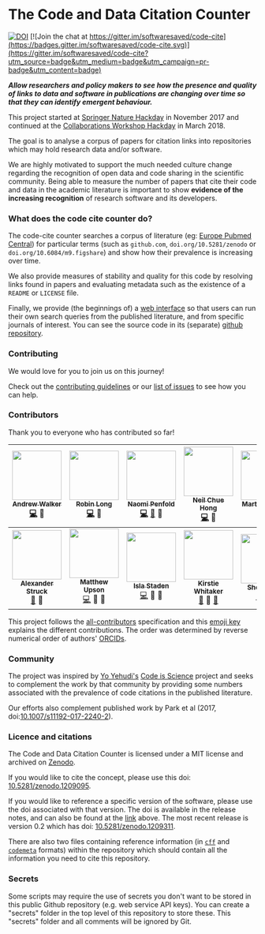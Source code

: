 # The Code and Data Citation Counter

[![DOI](https://zenodo.org/badge/DOI/10.5281/zenodo.1209311.svg)](https://doi.org/10.5281/zenodo.1209311) [![Join the chat at https://gitter.im/softwaresaved/code-cite](https://badges.gitter.im/softwaresaved/code-cite.svg)](https://gitter.im/softwaresaved/code-cite?utm_source=badge&utm_medium=badge&utm_campaign=pr-badge&utm_content=badge)

***Allow researchers and policy makers to see how the presence and quality of links to data and software in publications are changing over time so that they can identify emergent behaviour.***

This project started at [Springer Nature Hackday](https://www.springernature.com/gb/researchers/campaigns/sn-hack-day) in November 2017 and continued at the [Collaborations Workshop Hackday](https://www.software.ac.uk/cw18/) in March 2018.

The goal is to analyse a corpus of papers for citation links into repositories which may hold research data and/or software.

We are highly motivated to support the much needed culture change regarding the recognition of open data and code sharing in the scientific community. Being able to measure the number of papers that cite their code and data in the academic literature is important to show **evidence of the increasing recognition** of research software and its developers. 

### What does the code cite counter do?

The code-cite counter searches a corpus of literature (eg: [Europe Pubmed Central](https://europepmc.org)) for particular terms (such as `github.com`, `doi.org/10.5281/zenodo` or `doi.org/10.6084/m9.figshare`) and show how their prevalence is increasing over time.

We also provide measures of stability and quality for this code by resolving links found in papers and evaluating metadata such as the existence of a `README` or `LICENSE` file.

Finally, we provide (the beginnings of) a [web interface](https://codecite.herokuapp.com/) so that users can run their own search queries from the published literature, and from specific journals of interest. You can see the source code in its (separate) [github repository](https://github.com/softwaresaved/code-cite-app).


### Contributing

We would love for you to join us on this journey!

Check out the [contributing guidelines](CONTRIBUTING.md) or our [list of issues](https://github.com/softwaresaved/code-cite/issues) to see how you can help.

### Contributors

Thank you to everyone who has contributed so far!

| [<img src="https://avatars.githubusercontent.com/andreww?s=460&v=4" width="100px;"/><br /><sub><b>Andrew Walker</b></sub>](https://github.com/andreww)<br /> [💻](https://github.com/softwaresaved/code-cite/commits?author=andreww) 🤔 | [<img src="https://avatars.githubusercontent.com/longr?s=460&v=4" width="100px;"/><br /><sub><b>Robin Long</b></sub>](https://github.com/longr)<br /> [💻](https://github.com/softwaresaved/code-cite/commits?author=longr) 🤔 | [<img src="https://avatars.githubusercontent.com/npscience?s=460&v=4" width="100px;"/><br /><sub><b>Naomi Penfold</b></sub>](https://github.com/npscience)<br /> [💻](https://github.com/softwaresaved/code-cite/commits?author=npscience) [📖](https://github.com/softwaresaved/code-cite/commits?author=npscience) 🤔 | [<img src="https://avatars.githubusercontent.com/npch?s=460&v=4" width="100px;"/><br /><sub><b>Neil Chue Hong</b></sub>](https://github.com/npch)<br /> [💻](https://github.com/softwaresaved/code-cite/commits?author=npch) 🤔 | [<img src="https://avatars.githubusercontent.com/martintoreilly?s=460&v=4" width="100px;"/><br /><sub><b>Martin O'Reilly</b></sub>](https://github.com/martintoreilly)<br /> [💻](https://github.com/softwaresaved/code-cite/commits?author=martintoreilly) 🤔 |
| :---: | :---: | :---: | :---: | :---: |
| [<img src="https://avatars.githubusercontent.com/astruck?s=460&v=4" width="100px;"/><br /><sub><b>Alexander Struck</b></sub>](https://github.com/astruck)<br /> [📖](https://github.com/softwaresaved/code-cite/commits?author=astruck) 🤔 | [<img src="https://avatars.githubusercontent.com/ivyleavedtoadflax?s=460&v=4" width="100px;"/><br /><sub><b>Matthew Upson</b></sub>](https://github.com/ivyleavedtoadflax)<br /> [💻](https://github.com/softwaresaved/code-cite/commits?author=ivyleavedtoadflax) 🤔 🎨 | [<img src="https://avatars.githubusercontent.com/islast?s=460&v=4" width="100px;"/><br/><sub><b>Isla Staden</b></sub>](https://github.com/islast)<br /> [💻](https://github.com/softwaresaved/code-cite/commits?author=islast) 🤔 💬 | [<img src="https://avatars.githubusercontent.com/kirstiejane?s=460&v=4" width="100px;"/><br /><sub><b>Kirstie Whitaker</b></sub>](https://github.com/kirstiejane)<br /> [📖](https://github.com/softwaresaved/code-cite/commits?author=kirstiejane) 🤔 [📢]() | [<img src="https://avatars.githubusercontent.com/shoaibsufi?s=460&v=4" width="100px;"/><br /><sub><b>Shoaib Sufi</b></sub>](https://github.com/shoaibsufi)<br /> [📖](https://github.com/softwaresaved/code-cite/commits?author=shoaibsufi) 🤔 [📢]() |


This project follows the [all-contributors][all-contributors] specification and this [emoji key][emojis] explains the different contributions. The order was determined by reverse numerical order of authors' [ORCIDs](https://orcid.org/).

### Community

The project was inspired by [Yo Yehudi's](https://github.com/yochannah) [Code is Science](https://github.com/yochannah/code-is-science/) project and seeks to complement the work by that community by providing some numbers associated with the prevalence of code citations in the published literature.

Our efforts also complement published work by Park et al (2017, doi:[10.1007/s11192-017-2240-2](https://doi.org/10.1007/s11192-017-2240-2)).

### Licence and citations

The Code and Data Citation Counter is licensed under a MIT license and archived on [Zenodo][zenodo-concept].

If you would like to cite the concept, please use this doi: [10.5281/zenodo.1209095][zenodo-concept].

If you would like to reference a specific version of the software, please use the doi associated with that version. The doi is available in the release notes, and can also be found at the [link][zenodo-concept] above. The most recent release is version 0.2 which has doi: [10.5281/zenodo.1209311](zenodo-v0.2).

There are also two files containing reference information (in [`cff`](CITATION.cff) and [`codemeta`](codemeta.json) formats) within the repository which should contain all the information you need to cite this repository.

### Secrets

Some scripts may require the use of secrets you don't want to be stored in this public
Github repository (e.g. web service API keys). You can create a "secrets" folder
in the top level of this repository to store these. This "secrets" folder and
all comments will be ignored by Git.


[emojis]: https://github.com/kentcdodds/all-contributors#emoji-key
[all-contributors]: https://github.com/kentcdodds/all-contributors
[zenodo-concept]: https://doi.org/10.5281/zenodo.1209095
[zenodo-v0.2]: https://doi.org/10.5281/zenodo.1209311
